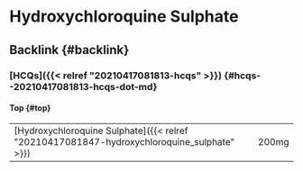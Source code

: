 # Hydroxychloroquine Sulphate


## Backlink {#backlink}


### [HCQs]({{< relref "20210417081813-hcqs" >}}) {#hcqs--20210417081813-hcqs-dot-md}


#### Top {#top}

|                                                                                            |       |
|--------------------------------------------------------------------------------------------|-------|
| [Hydroxychloroquine Sulphate]({{< relref "20210417081847-hydroxychloroquine_sulphate" >}}) | 200mg |
